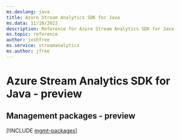 ```yaml
---
ms.devlang: java
title: Azure Stream Analytics SDK for Java
ms.data: 11/10/2022
description: Reference for Azure Stream Analytics SDK for Java
ms.topic: reference
author: joshfree
ms.service: streamanalytics
ms.author: jfree
---
```

# Azure Stream Analytics SDK for Java - preview

## Management packages - preview
[!INCLUDE [mgmt-packages](stream-analytics-mgmt-index.md)]